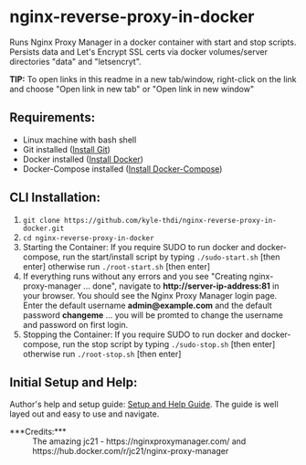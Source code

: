 # nginx-reverse-proxy-in-docker

Runs Nginx Proxy Manager in a docker container with start and stop scripts.  Persists data and Let's Encrypt SSL certs via docker volumes/server directories "data" and "letsencryt".

**TIP:** To open links in this readme in a new tab/window, right-click on the link and choose "Open link in new tab" or "Open link in new window"

## Requirements:

* Linux machine with bash shell
* Git installed ([Install Git](https://git-scm.com/book/en/v2/Getting-Started-Installing-Git))
* Docker installed ([Install Docker](https://docs.docker.com/get-docker/))
* Docker-Compose installed ([Install Docker-Compose](https://docs.docker.com/compose/install/))

## CLI Installation:

1. `git clone https://github.com/kyle-thdi/nginx-reverse-proxy-in-docker.git`
2. `cd nginx-reverse-proxy-in-docker`
3. Starting the Container:  If you require SUDO to run docker and docker-compose, run the start/install script by typing `./sudo-start.sh` [then enter] otherwise run `./root-start.sh` [then enter]
4. If everything runs without any errors and you see "Creating nginx-proxy-manager ... done", navigate to **http://server-ip-address:81** in your browser.  You should see the Nginx Proxy Manager login page.  Enter the default username **admin&commat;example.com** and the default password **changeme** ... you will be promted to change the username and password on first login.
5. Stopping the Container:  If you require SUDO to run docker and docker-compose, run the stop script by typing `./sudo-stop.sh` [then enter] otherwise run `./root-stop.sh` [then enter]

## Initial Setup and Help:

Author's help and setup  guide: [Setup and Help Guide](https://nginxproxymanager.com/guide/#project-goal).  The guide is well layed out and easy to use and navigate.

<dl>
  <dt>***Credits:***</dt>
  <dd>The amazing jc21 - https://nginxproxymanager.com/ and https://hub.docker.com/r/jc21/nginx-proxy-manager</dd>
</dl>

